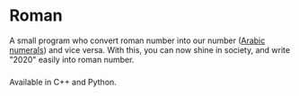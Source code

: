 # Roman
A small program who convert roman number into our number ([Arabic numerals](https://en.wikipedia.org/wiki/Arabic_numerals)) and vice versa. With this, you can now shine in society, and write "2020" easily into roman number.
### 
Available in C++ and Python.
